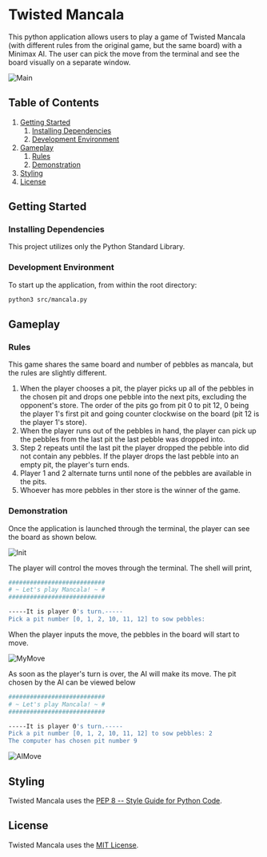 # Twisted Mancala

This python application allows users to play a game of Twisted Mancala (with different rules from the original game, but the same board) with a Minimax AI. The user can pick the move from the terminal and see the board visually on a separate window.

![Main](./readmeImgs/init.png)

## Table of Contents

1. [Getting Started](#getting-started)
   1. [Installing Dependencies](#installing-dependencies)
   1. [Development Environment](#development-environment)
1. [Gameplay](#gameplay)
   1. [Rules](#rules)
   1. [Demonstration](#demonstration)
1. [Styling](#styling)
1. [License](#license)

## Getting Started

### Installing Dependencies

This project utilizes only the Python Standard Library.

### Development Environment

To start up the application, from within the root directory:

```sh
python3 src/mancala.py
```

## Gameplay

### Rules

This game shares the same board and number of pebbles as mancala, but the rules are slightly different.

1. When the player chooses a pit, the player picks up all of the pebbles in the chosen pit and drops one pebble into the next pits, excluding the opponent's store. The order of the pits go from pit 0 to pit 12, 0 being the player 1's first pit and going counter clockwise on the board (pit 12 is the player 1's store).
1. When the player runs out of the pebbles in hand, the player can pick up the pebbles from the last pit the last pebble was dropped into.
1. Step 2 repeats until the last pit the player dropped the pebble into did not contain any pebbles. If the player drops the last pebble into an empty pit, the player's turn ends.
1. Player 1 and 2 alternate turns until none of the pebbles are available in the pits.
1. Whoever has more pebbles in ther store is the winner of the game.

### Demonstration

Once the application is launched through the terminal, the player can see the board as shown below.

![Init](./readmeImgs/init.png)

The player will control the moves through the terminal. The shell will print,

```sh
###########################
# ~ Let's play Mancala! ~ #
###########################

-----It is player 0's turn.-----
Pick a pit number [0, 1, 2, 10, 11, 12] to sow pebbles:
```

When the player inputs the move, the pebbles in the board will start to move.

![MyMove](./readmeImgs/myMove.gif)

As soon as the player's turn is over, the AI will make its move. The pit chosen by the AI can be viewed below

```sh
###########################
# ~ Let's play Mancala! ~ #
###########################

-----It is player 0's turn.-----
Pick a pit number [0, 1, 2, 10, 11, 12] to sow pebbles: 2
The computer has chosen pit number 9
```

![AIMove](./readmeImgs/aiMove.gif)

## Styling

Twisted Mancala uses the [PEP 8 -- Style Guide for Python Code](https://www.python.org/dev/peps/pep-0008/).

## License

Twisted Mancala uses the [MIT License](LICENSE.md).
